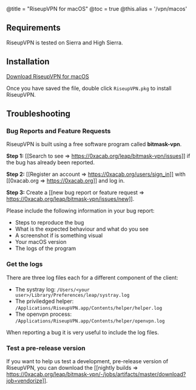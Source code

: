 @title = "RiseupVPN for macOS"
@toc = true
@this.alias = '/vpn/macos'

## Requirements

RiseupVPN is tested on Sierra and High Sierra.

## Installation

<a class="btn btn-default btn-lg" href="https://downloads.leap.se/RiseupVPN/osx/RiseupVPN-OSX-latest.pkg"><i class="fa fa-download"></i> Download RiseupVPN for macOS</a>

Once you have saved the file, double click <code>RiseupVPN.pkg</code> to install RiseupVPN.

## Troubleshooting

### Bug Reports and Feature Requests

RiseupVPN is built using a free software program called <b>bitmask-vpn</b>.

**Step 1:** [[Search to see => https://0xacab.org/leap/bitmask-vpn/issues]] if the bug has already been reported.

**Step 2:** [[Register an account => https://0xacab.org/users/sign_in]] with [[0xacab.org => https://0xacab.org]] and log in.

**Step 3:** Create a [[new bug report or feature request => https://0xacab.org/leap/bitmask-vpn/issues/new]].

Please include the following information in your bug report:

* Steps to reproduce the bug
* What is the expected behaviour and what do you see
* A screenshot if is something visual
* Your macOS version
* The logs of the program

### Get the logs

There are three log files each for a different component of the client:

* The systray log: `/Users/<your user>/Library/Preferences/leap/systray.log`
* The priviledged helper: `/Applications/RiseupVPN.app/Contents/helper/helper.log`
* The openvpn process: `/Applications/RiseupVPN.app/Contents/helper/openvpn.log`

When reporting a bug it is very useful to include the log files.

### Test a pre-release version

If you want to help us test a development, pre-release version of RiseupVPN, you can download the [[nightly builds => https://0xacab.org/leap/bitmask-vpn/-/jobs/artifacts/master/download?job=vendorize]].
